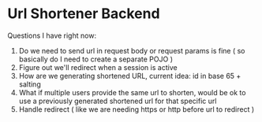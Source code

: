# Url Shortener Backend


Questions I have right now: 
1. Do we need to send url in request body or request params is fine ( so basically do I need to create a separate POJO )
2. Figure out we'll redirect when a session is active
3. How are we generating shortened URL, current idea: id in base 65 + salting
4. What if multiple users provide the same url to shorten, would be ok to use a previously generated shortened url for that specific url 
5. Handle redirect ( like we are needing https or http before url to redirect )
